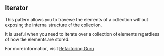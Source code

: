 ## Iterator

This pattern allows you to traverse the elements of a collection without exposing the internal structure of the collection.

It is useful when you need to iterate over a collection of elements regardless of how the elements are stored.

For more information, visit [Refactoring Guru](https://refactoring.guru/design-patterns/iterator)
